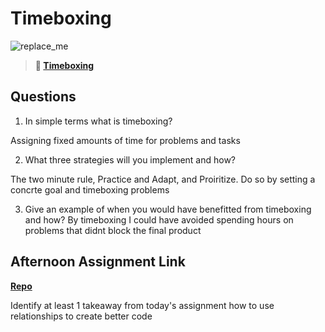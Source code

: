 # Timeboxing

![replace_me](https://codeworks.blob.core.windows.net/public/assets/img/illustrations/placeholder.svg)
> **📖 [Timeboxing](https://codeworksacademy.com/fs-student-guide/resources/wk5/03-Timeboxing)**

## Questions

1. In simple terms what is timeboxing?

Assigning fixed amounts of time for problems and tasks

2. What three strategies will you implement and how?

The two minute rule, Practice and Adapt, and Proiritize. Do so by setting a concrte goal and timeboxing problems

3. Give an example of when you would have benefitted from timeboxing and how? 
By timeboxing I could have avoided spending hours on problems that didnt block the final product

## Afternoon Assignment Link

**[Repo](https://github.com/AustinDye/Galaxy1>)**

Identify at least 1 takeaway from today's assignment
how to use relationships to create better code